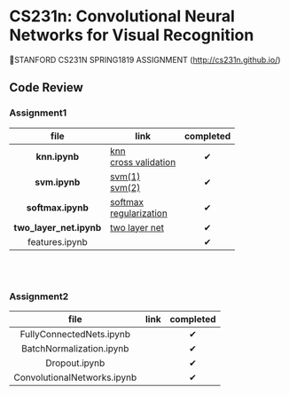 # CS231n: Convolutional Neural Networks for Visual Recognition
📌STANFORD CS231N SPRING1819 ASSIGNMENT 
(http://cs231n.github.io/)
## Code Review
### Assignment1
file | link | completed 
:---:|---|:---:|
**knn.ipynb** | [knn](https://blog.naver.com/standonstage/221822954186)<br>[cross validation](https://blog.naver.com/standonstage/221824567966) | ✔ |
**svm.ipynb** | [svm(1)](https://blog.naver.com/standonstage/221825818176)<br>[svm(2)](https://blog.naver.com/standonstage/221826177943) | ✔ |
**softmax.ipynb** | [softmax](https://blog.naver.com/standonstage/221826177943)<br>[regularization](https://blog.naver.com/standonstage/221829259576)| ✔ |
**two_layer_net.ipynb** |[two layer net](https://blog.naver.com/standonstage/221829219049)| ✔ |
features.ipynb | | ✔ |

<br><br>
### Assignment2
file | link | completed
:---:|---|:---:|
FullyConnectedNets.ipynb | | ✔ |
BatchNormalization.ipynb | | ✔ |
Dropout.ipynb | | ✔ |
ConvolutionalNetworks.ipynb | | ✔ |

